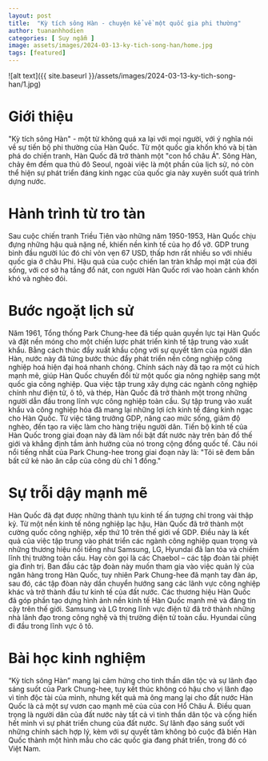 ```yaml
---
layout: post
title:  "Kỳ tích sông Hàn - chuyện kể về một quốc gia phi thường"
author: tuananhhodien
categories: [ Suy ngẫm ]
image: assets/images/2024-03-13-ky-tich-song-han/home.jpg
tags: [featured]
---
```

![alt text]({{ site.baseurl }}/assets/images/2024-03-13-ky-tich-song-han/1.jpg)
# Giới thiệu
"Kỳ tích sông Hàn" - một từ không quá xa lại với mọi người, với ý nghĩa nói về sự tiến bộ phi thường của Hàn Quốc. Từ một quốc gia khốn khó và bị tàn phá do chiến tranh, Hàn Quốc đã trở thành một "con hổ châu Á". Sông Hàn, chảy êm đềm qua thủ đô Seoul, ngoài việc là một phần của lịch sử, nó còn thể hiện sự phát triển đáng kinh ngạc của quốc gia này xuyên suốt quá trình dựng nước.
# Hành trình từ tro tàn
Sau cuộc chiến tranh Triều Tiên vào những năm 1950-1953, Hàn Quốc chịu đựng những hậu quả nặng nề, khiến nền kinh tế của họ đổ vỡ. GDP trung bình đầu người lúc đó chỉ vỏn vẹn 67 USD, thấp hơn rất nhiều so với nhiều quốc gia ở châu Phi. Hậu quả của cuộc chiến lan tràn khắp mọi mặt của đời sống, với cơ sở hạ tầng đổ nát, con người Hàn Quốc rơi vào hoàn cảnh khốn khó và nghèo đói. 
# Bước ngoặt lịch sử
Năm 1961, Tổng thống Park Chung-hee đã tiếp quản quyền lực tại Hàn Quốc và đặt nền móng cho một chiến lược phát triển kinh tế tập trung vào xuất khẩu. Bằng cách thúc đẩy xuất khẩu cộng với sự quyết tâm của người dân Hàn, nước này đã từng bước thúc đẩy phát triển nền công nghiệp công nghiệp hoá hiện đại hoá nhanh chóng.
Chính sách này đã tạo ra một cú hích mạnh mẽ, giúp Hàn Quốc chuyển đổi từ một quốc gia nông nghiệp sang một quốc gia công nghiệp. Qua việc tập trung xây dựng các ngành công nghiệp chính như điện tử, ô tô, và thép, Hàn Quốc đã trở thành một trong những người dẫn đầu trong lĩnh vực công nghiệp toàn cầu.
Sự tập trung vào xuất khẩu và công nghiệp hóa đã mang lại những lợi ích kinh tế đáng kinh ngạc cho Hàn Quốc. Từ việc tăng trưởng GDP, nâng cao mức sống, giảm độ nghèo, đến tạo ra việc làm cho hàng triệu người dân. Tiến bộ kinh tế của Hàn Quốc trong giai đoạn này đã làm nổi bật đất nước này trên bản đồ thế giới và khẳng định tầm ảnh hưởng của nó trong cộng đồng quốc tế.
Câu nói nổi tiếng nhất của Park Chung-hee trong giai đoạn này là:
"Tôi sẽ đem bắn bất cứ kẻ nào ăn cắp của công dù chỉ 1 đồng."
# Sự trỗi dậy mạnh mẽ
Hàn Quốc đã đạt được những thành tựu kinh tế ấn tượng chỉ trong vài thập kỷ. Từ một nền kinh tế nông nghiệp lạc hậu, Hàn Quốc đã trở thành một cường quốc công nghiệp, xếp thứ 10 trên thế giới về GDP. Điều này là kết quả của việc tập trung vào phát triển các ngành công nghiệp quan trọng và những thương hiệu nổi tiếng như Samsung, LG, Hyundai đã lan tỏa và chiếm lĩnh thị trường toàn cầu. Hay còn gọi là các Chaebol – các tập đoàn tài phiệt gia đình trị.
Ban đầu các tập đoàn này muốn tham gia vào việc quản lý của ngân hàng trong Hàn Quốc, tuy nhiên Park Chung-hee đã mạnh tay đàn áp, sau đó, các tập đòan này dần chuyển hướng sang các lãnh vực công nghiệp khác và trở thành đầu tư kinh tế của đất nước.
Các thương hiệu Hàn Quốc đã góp phần tạo dựng hình ảnh nền kinh tế Hàn Quốc mạnh mẽ và đáng tin cậy trên thế giới. Samsung và LG trong lĩnh vực điện tử đã trở thành những nhà lãnh đạo trong công nghệ và thị trường điện tử toàn cầu. Hyundai cũng đi đầu trong lĩnh vực ô tô.
# Bài học kinh nghiệm
“Kỳ tích sông Hàn” mang lại cảm hứng cho tinh thần dân tộc và sự lãnh đạo sáng suốt của Park Chung-hee, tuy kết thúc không có hậu cho vị lãnh đạo vì tính độc tài của mình, nhưng kết quả mà ông mang lại cho đất nước Hàn Quốc là cả một sự vươn cao mạnh mẽ của của con Hổ Châu Á. Điều quan trọng là người dân của đất nước này tất cả vì tinh thần dân tộc và cống hiến hết mình vì sự phát triển chung của đất nước. Sự lãnh đạo sáng suốt với những chính sách hợp lý, kèm với sự quyết tâm không bỏ cuộc đã biến Hàn Quốc thành một hình mẫu cho các quốc gia đang phát triển, trong đó có Việt Nam.
